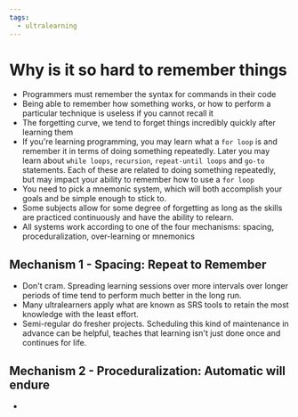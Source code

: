 ```yaml
---
tags:
  - ultralearning
---
```

# Why is it so hard to remember things
* Programmers must remember the syntax for commands in their code
* Being able to remember how something works, or how to perform a particular technique is useless if you cannot recall it
* The forgetting curve, we tend to forget things incredibly quickly after learning them
* If you're learning programming, you may learn what a `for loop` is and remember it in terms of doing something repeatedly. Later you may learn about `while loops`, `recursion`, `repeat-until loops` and `go-to` statements. Each of these are related to doing something repeatedly, but may impact your ability to remember how to use a `for loop`
* You need to pick a mnemonic system, which will both accomplish your goals and be simple enough to stick to.
* Some subjects allow for some degree of forgetting as long as the skills are practiced continuously and have the ability to relearn.
* All systems work according to one of the four mechanisms: spacing, proceduralization, over-learning or mnemonics

## Mechanism 1 - Spacing: Repeat to Remember
* Don't cram. Spreading learning sessions over more intervals over longer periods of time tend to perform much better in the long run.
* Many ultralearners apply what are known as SRS tools to retain the most knowledge with the least effort.
* Semi-regular do fresher projects. Scheduling this kind of maintenance in advance can be helpful, teaches that learning isn't just done once and continues for life.

## Mechanism 2 - Proceduralization: Automatic will endure
* 